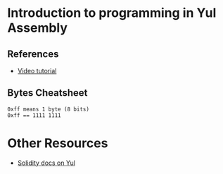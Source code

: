 # Introduction to programming in Yul Assembly

## References
- [Video tutorial](https://www.youtube.com/playlist?list=PL5hld-skrdFrxGUmmEbG1LBvYVyTE9M62)

## Bytes Cheatsheet
``` 
0xff means 1 byte (8 bits)
0xff == 1111 1111
``` 

# Other Resources
- [Solidity docs on Yul](https://docs.soliditylang.org/en/latest/yul.html)


